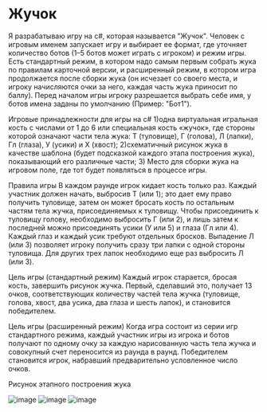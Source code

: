 # Жучок
Я разрабатываю игру на c#, которая называется "Жучок". Человек с игровым именем запускает игру и выбирает ее формат, где уточняет количество ботов (1–5  ботов может играть с игроком) и режим игры. Есть стандартный режим, в котором надо самым первым собрать жука по правилам карточной версии, и расширенный режим, в котором игра продолжается после сборки жука (он исчезает со своего места, и игроку начисляются очки за него, каждая часть жука приносит по баллу). Перед началом игры игроку разрешается выбрать себе имя, у ботов имена заданы по умолчанию (Пример: "Бот1").

Игровые принадлежности для игры на c#
1)одна виртуальная игральная кость с числами от 1 до 6 или специальная кость «жучок», где стороны которой означают части тела жука: Т (туловище), Г (голова), Л (лапки), Гл (глаза), У (усики) и X (хвост);
2)схематичный рисунок жука в качестве шаблона (будет подсказкой каждого этапа построения жука), показывающий его различные части;
3) Место для сборки жука на игровом поле, где тот будет появляться в процессе игры.

Правила игры
В каждом раунде игрок кидает кость только раз. Каждый участник должен начать, выбросив Т (или 1); это дает ему право получить туловище, затем он может бросать кость по остальным частям тела жучка, присоединяемых к туловищу.
Чтобы присоединить к туловищу голову, необходимо выбросить Г (или 2), и лишь затем к последней можно присоединять усики (У или 5) и глаза (Гл или 4). Каждый глаз и каждый усик требуют отдельных бросков.
Выпадение Л (или 3) позволяет игроку получить сразу три лапки с одной стороны туловища. Для других трех лапок необходимо еще раз выбросить Л (или 3).

Цель игры (стандартный режим)
Каждый игрок старается, бросая кость, завершить рисунок жучка. Первый, сделавший это, получает 13 очков, соответствующих количеству частей тела жучка (туловище, голова, хвост, два усика, два глаза и шесть лапок), и становится победителем.

Цель игры (расширенный режим)
Когда игра состоит из серии игр стандартного режима, каждый участник игры из игрока и ботов получают по одному очку за каждую нарисованную часть тела жучка и совокупный счет переносится из раунда в раунд. Победителем становится игрок, набравший предварительно условленное число очков.

Рисунок этапного построения жука

![image](https://github.com/BREUCHT27/rtippo/assets/119112204/71d83d82-85c7-4970-8bae-73d17471f923)
![image](https://github.com/BREUCHT27/rtippo/assets/119112204/7324a0c4-a2ef-4332-b7a1-13d8a1094948)
![image](https://github.com/BREUCHT27/rtippo/assets/119112204/a9f75699-1a24-45fa-9ef8-459f4e7dac8a)








